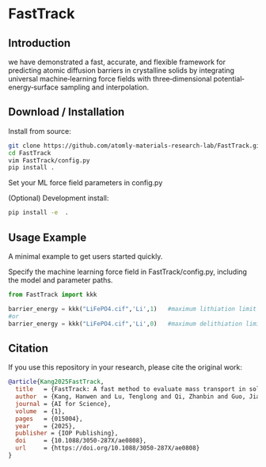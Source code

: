 # FastTrack

## Introduction
we have demonstrated a fast, accurate, and flexible framework for predicting atomic diffusion barriers in crystalline solids by integrating universal machine‐learning force fields with three‐dimensional potential‐energy‐surface sampling and interpolation.


## Download / Installation

Install from source:
```bash
git clone https://github.com/atomly-materials-research-lab/FastTrack.git
cd FastTrack
vim FastTrack/config.py
pip install .
```
Set your ML force field parameters in config.py

(Optional) Development install:
```bash
pip install -e  .
```

## Usage Example
A minimal example to get users started quickly.

Specify the machine learning force field in FastTrack/config.py, including the model and parameter paths.

```python
from FastTrack import kkk  

barrier_energy = kkk("LiFePO4.cif",'Li',1)   #maximum lithiation limit
#or
barrier_energy = kkk("LiFePO4.cif",'Li',0)   #maximum delithiation limit
```


## Citation
If you use this repository in your research, please cite the original work:

```bibtex
@article{Kang2025FastTrack,
  title   = {FastTrack: A fast method to evaluate mass transport in solid leveraging universal machine learning interatomic potential},
  author  = {Kang, Hanwen and Lu, Tenglong and Qi, Zhanbin and Guo, Jiandong and Meng, Sheng and Liu, Miao},
  journal = {AI for Science},
  volume  = {1},
  pages   = {015004},
  year    = {2025},
  publisher = {IOP Publishing},
  doi     = {10.1088/3050-287X/ae0808},
  url     = {https://doi.org/10.1088/3050-287X/ae0808}
}

